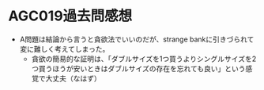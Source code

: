 # AGC019過去問感想

- A問題は結論から言うと貪欲法でいいのだが、strange bankに引きづられて変に難しく考えてしまった。
  - 貪欲の簡易的な証明は、「ダブルサイズを1つ買うよりシングルサイズを2つ買うほうが安いときはダブルサイズの存在を忘れても良い」という感覚で大丈夫（なはず）
